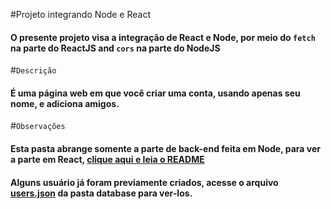 #Projeto integrando Node e React


#### O presente projeto visa a integração de React e Node, por meio do `fetch` na parte do ReactJS and `cors` na parte do NodeJS



#`Descrição`

#### É uma página web em que você criar uma conta, usando apenas seu nome, e adiciona amigos.

#`Observações`

#### Esta pasta abrange somente a parte de back-end feita em Node, para ver a parte em React, [clique aqui e leia o README](https://github.com/ter-9001/ReactandNode---React-Part)

#### Alguns usuário já foram previamente criados, acesse o arquivo [users.json](https://github.com/ter-9001/ReactAndNode/blob/master/database/users.json) da pasta database para ver-los.